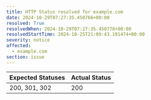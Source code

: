 ```yaml
---
title: HTTP Status resolved for example.com
date: 2024-10-29T07:27:35.450766+00:00
resolved: True
resolvedWhen: 2024-10-29T07:27:35.450778+00:00
resolvedStartTime: 2024-10-25T21:09:43.191474+00:00
severity: notice
affected:
  - example.com
section: issue
---
```


| Expected Statuses | Actual Status  |
|-------------------|----------------|
| 200, 301, 302 | 200 |
